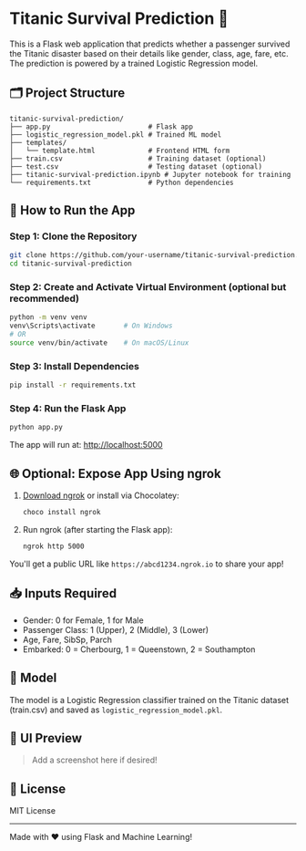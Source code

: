 # Titanic Survival Prediction 🚢

This is a Flask web application that predicts whether a passenger survived the Titanic disaster based on their details like gender, class, age, fare, etc. The prediction is powered by a trained Logistic Regression model.

## 🗂 Project Structure

```
titanic-survival-prediction/
├── app.py                        # Flask app
├── logistic_regression_model.pkl # Trained ML model
├── templates/
│   └── template.html             # Frontend HTML form
├── train.csv                     # Training dataset (optional)
├── test.csv                      # Testing dataset (optional)
├── titanic-survival-prediction.ipynb # Jupyter notebook for training
└── requirements.txt              # Python dependencies
```

## 🚀 How to Run the App

### Step 1: Clone the Repository
```bash
git clone https://github.com/your-username/titanic-survival-prediction.git
cd titanic-survival-prediction
```

### Step 2: Create and Activate Virtual Environment (optional but recommended)
```bash
python -m venv venv
venv\Scripts\activate       # On Windows
# OR
source venv/bin/activate    # On macOS/Linux
```

### Step 3: Install Dependencies
```bash
pip install -r requirements.txt
```

### Step 4: Run the Flask App
```bash
python app.py
```

The app will run at: [http://localhost:5000](http://localhost:5000)

## 🌐 Optional: Expose App Using ngrok

1. [Download ngrok](https://ngrok.com/download) or install via Chocolatey:
   ```bash
   choco install ngrok
   ```
2. Run ngrok (after starting the Flask app):
   ```bash
   ngrok http 5000
   ```

You'll get a public URL like `https://abcd1234.ngrok.io` to share your app!

## 📥 Inputs Required

- Gender: 0 for Female, 1 for Male  
- Passenger Class: 1 (Upper), 2 (Middle), 3 (Lower)  
- Age, Fare, SibSp, Parch  
- Embarked: 0 = Cherbourg, 1 = Queenstown, 2 = Southampton

## 🧠 Model

The model is a Logistic Regression classifier trained on the Titanic dataset (train.csv) and saved as `logistic_regression_model.pkl`.

## 📸 UI Preview

> Add a screenshot here if desired!

## 📜 License

MIT License

---

Made with ❤️ using Flask and Machine Learning!